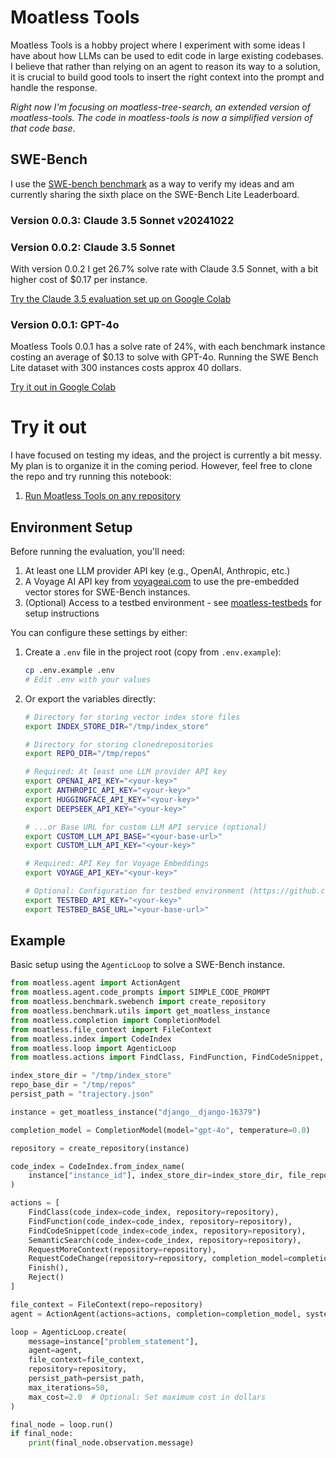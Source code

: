 # Moatless Tools
Moatless Tools is a hobby project where I experiment with some ideas I have about how LLMs can be used to edit code in large existing codebases. I believe that rather than relying on an agent to reason its way to a solution, it is crucial to build good tools to insert the right context into the prompt and handle the response.

_Right now I'm focusing on moatless-tree-search, an extended version of moatless-tools. The code in moatless-tools is now a simplified version of that code base_.

## SWE-Bench
I use the [SWE-bench benchmark](https://www.swebench.com/) as a way to verify my ideas and am currently sharing the sixth place on the SWE-Bench Lite Leaderboard. 

### Version 0.0.3: Claude 3.5 Sonnet v20241022


### Version 0.0.2: Claude 3.5 Sonnet
With version 0.0.2 I get 26.7% solve rate with Claude 3.5 Sonnet, with a bit higher cost of $0.17 per instance. 

[Try the Claude 3.5 evaluation set up on Google Colab](https://colab.research.google.com/drive/1pKecc3pumsrOGzTOOCEqjRKzeCWLWQpj?usp=sharing)

### Version 0.0.1: GPT-4o
Moatless Tools 0.0.1 has a solve rate of 24%, with each benchmark instance costing an average of $0.13 to solve with GPT-4o. Running the SWE Bench Lite dataset with 300 instances costs approx 40 dollars. 

[Try it out in Google Colab](https://colab.research.google.com/drive/15RpSjdprf9lcaP0oqKsuYfZl1c3kVB_t?usp=sharing)


# Try it out
I have focused on testing my ideas, and the project is currently a bit messy. My plan is to organize it in the coming period. However, feel free to clone the repo and try running this notebook:

1. [Run Moatless Tools on any repository](notebooks/00_index_and_run.ipynb)

## Environment Setup

Before running the evaluation, you'll need:
1. At least one LLM provider API key (e.g., OpenAI, Anthropic, etc.)
2. A Voyage AI API key from [voyageai.com](https://voyageai.com) to use the pre-embedded vector stores for SWE-Bench instances.
3. (Optional) Access to a testbed environment - see [moatless-testbeds](https://github.com/aorwall/moatless-testbeds) for setup instructions

You can configure these settings by either:

1. Create a `.env` file in the project root (copy from `.env.example`):

   ```bash
   cp .env.example .env
   # Edit .env with your values
   ```

2. Or export the variables directly:
   
   ```bash
   # Directory for storing vector index store files  
   export INDEX_STORE_DIR="/tmp/index_store"    

   # Directory for storing clonedrepositories 
   export REPO_DIR="/tmp/repos"

   # Required: At least one LLM provider API key
   export OPENAI_API_KEY="<your-key>"
   export ANTHROPIC_API_KEY="<your-key>"
   export HUGGINGFACE_API_KEY="<your-key>"
   export DEEPSEEK_API_KEY="<your-key>"

   # ...or Base URL for custom LLM API service (optional)
   export CUSTOM_LLM_API_BASE="<your-base-url>"
   export CUSTOM_LLM_API_KEY="<your-key>"

   # Required: API Key for Voyage Embeddings
   export VOYAGE_API_KEY="<your-key>"

   # Optional: Configuration for testbed environment (https://github.com/aorwall/moatless-testbeds)
   export TESTBED_API_KEY="<your-key>"
   export TESTBED_BASE_URL="<your-base-url>"
   ```

## Example

Basic setup using the `AgenticLoop` to solve a SWE-Bench instance.

```python
from moatless.agent import ActionAgent
from moatless.agent.code_prompts import SIMPLE_CODE_PROMPT
from moatless.benchmark.swebench import create_repository
from moatless.benchmark.utils import get_moatless_instance
from moatless.completion import CompletionModel
from moatless.file_context import FileContext
from moatless.index import CodeIndex
from moatless.loop import AgenticLoop
from moatless.actions import FindClass, FindFunction, FindCodeSnippet, SemanticSearch, RequestMoreContext, RequestCodeChange, Finish, Reject

index_store_dir = "/tmp/index_store"
repo_base_dir = "/tmp/repos"
persist_path = "trajectory.json"

instance = get_moatless_instance("django__django-16379")

completion_model = CompletionModel(model="gpt-4o", temperature=0.0)

repository = create_repository(instance)

code_index = CodeIndex.from_index_name(
    instance["instance_id"], index_store_dir=index_store_dir, file_repo=repository
)

actions = [
    FindClass(code_index=code_index, repository=repository),
    FindFunction(code_index=code_index, repository=repository),
    FindCodeSnippet(code_index=code_index, repository=repository),
    SemanticSearch(code_index=code_index, repository=repository),
    RequestMoreContext(repository=repository),
    RequestCodeChange(repository=repository, completion_model=completion_model),
    Finish(),
    Reject()
]

file_context = FileContext(repo=repository)
agent = ActionAgent(actions=actions, completion=completion_model, system_prompt=SIMPLE_CODE_PROMPT)

loop = AgenticLoop.create(
    message=instance["problem_statement"],
    agent=agent,
    file_context=file_context,
    repository=repository,
    persist_path=persist_path,
    max_iterations=50,
    max_cost=2.0  # Optional: Set maximum cost in dollars
)

final_node = loop.run()
if final_node:
    print(final_node.observation.message)
```
